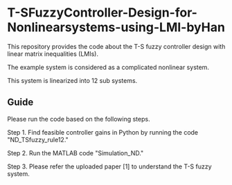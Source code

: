 # T-SFuzzyController-Design-for-Nonlinearsystems-using-LMI-byHan

This repository provides the code about the T-S fuzzy controller design with linear matrix inequalities (LMIs).

The example system is considered as a complicated nonlinear system.

This system is linearized into 12 sub systems.

## Guide
Please run the code based on the following steps.

Step 1. Find feasible controller gains in Python by running the code "ND_TSfuzzy_rule12." 

Step 2. Run the MATLAB code "Simulation_ND."

Step 3. Please refer the uploaded paper [1] to understand the T-S fuzzy system.

